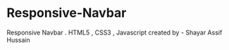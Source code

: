 # Responsive-Navbar
Responsive Navbar . HTML5 , CSS3 , Javascript
created by - Shayar Assif Hussain
